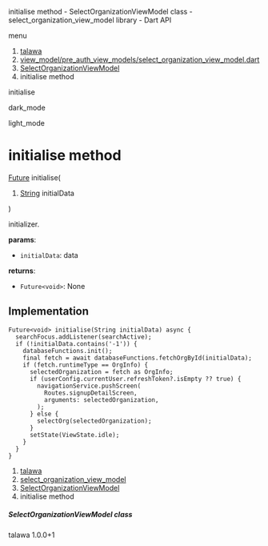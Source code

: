 




initialise method - SelectOrganizationViewModel class - select\_organization\_view\_model library - Dart API







menu

1. [talawa](../../index.html)
2. [view\_model/pre\_auth\_view\_models/select\_organization\_view\_model.dart](../../file-___home_harshil_Desktop_open-source_palisadoes_talawa_lib_view_model_pre_auth_view_models_select_organization_view_model/)
3. [SelectOrganizationViewModel](../../file-___home_harshil_Desktop_open-source_palisadoes_talawa_lib_view_model_pre_auth_view_models_select_organization_view_model/SelectOrganizationViewModel-class.html)
4. initialise method

initialise


dark\_mode

light\_mode




# initialise method


[Future](https://api.flutter.dev/flutter/dart-core/Future-class.html)<void>
initialise(

1. [String](https://api.flutter.dev/flutter/dart-core/String-class.html) initialData

)

initializer.

**params**:

* `initialData`: data

**returns**:

* `Future<void>`: None

## Implementation

```
Future<void> initialise(String initialData) async {
  searchFocus.addListener(searchActive);
  if (!initialData.contains('-1')) {
    databaseFunctions.init();
    final fetch = await databaseFunctions.fetchOrgById(initialData);
    if (fetch.runtimeType == OrgInfo) {
      selectedOrganization = fetch as OrgInfo;
      if (userConfig.currentUser.refreshToken?.isEmpty ?? true) {
        navigationService.pushScreen(
          Routes.signupDetailScreen,
          arguments: selectedOrganization,
        );
      } else {
        selectOrg(selectedOrganization);
      }
      setState(ViewState.idle);
    }
  }
}
```

 


1. [talawa](../../index.html)
2. [select\_organization\_view\_model](../../file-___home_harshil_Desktop_open-source_palisadoes_talawa_lib_view_model_pre_auth_view_models_select_organization_view_model/)
3. [SelectOrganizationViewModel](../../file-___home_harshil_Desktop_open-source_palisadoes_talawa_lib_view_model_pre_auth_view_models_select_organization_view_model/SelectOrganizationViewModel-class.html)
4. initialise method

##### SelectOrganizationViewModel class





talawa
1.0.0+1






